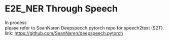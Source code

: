 # E2E_NER Through Speech
In process <br />
please refer to SeanNaren Deepspecch.pytorch repo for  speech2text (S2T). 
link: https://github.com/SeanNaren/deepspeech.pytorch
